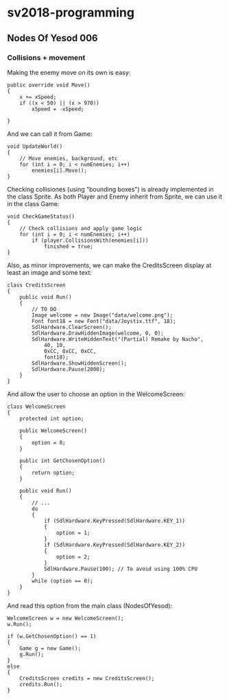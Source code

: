 # sv2018-programming

## Nodes Of Yesod 006

### Collisions + movement

Making the enemy move on its own is easy:

```
public override void Move()
{
	x += xSpeed;
	if ((x < 50) || (x > 970))
		xSpeed = -xSpeed;

}
```

And we can call it from Game:

```
void UpdateWorld()
{
	// Move enemies, background, etc 
	for (int i = 0; i < numEnemies; i++)
		enemies[i].Move();
}
```

Checking collisiones (using "bounding boxes") is already implemented in the
class Sprite. As both Player and Enemy inherit from Sprite, we can use it
in the class Game:

```
void CheckGameStatus()
{
	// Check collisions and apply game logic
	for (int i = 0; i < numEnemies; i++)
		if (player.CollisionsWith(enemies[i]))
			finished = true;
}
```


Also, as minor improvements, we can make the CreditsScreen display at least
an image and some text:

```
class CreditsScreen
{
    public void Run()
    {
        // TO DO
        Image welcome = new Image("data/welcome.png");
        Font font18 = new Font("data/Joystix.ttf", 18);
        SdlHardware.ClearScreen();
        SdlHardware.DrawHiddenImage(welcome, 0, 0);
        SdlHardware.WriteHiddenText("(Partial) Remake by Nacho",
            40, 10,
            0xCC, 0xCC, 0xCC,
            font18);
        SdlHardware.ShowHiddenScreen();
        SdlHardware.Pause(2000);
    }
}
```

And allow the user to choose an option in the WelcomeScreen:


```
class WelcomeScreen
{
    protected int option;

    public WelcomeScreen()
    {
        option = 0;
    }

    public int GetChosenOption()
    {
        return option;
    }

    public void Run()
    {
        // ...
        do
        {
            if (SdlHardware.KeyPressed(SdlHardware.KEY_1))
            {
                option = 1;
            }
            if (SdlHardware.KeyPressed(SdlHardware.KEY_2))
            {
                option = 2;
            }
            SdlHardware.Pause(100); // To avoid using 100% CPU
        }
        while (option == 0);
    }
}
```

And read this option from the main class (NodesOfYesod):

```
WelcomeScreen w = new WelcomeScreen();
w.Run();

if (w.GetChosenOption() == 1)
{
	Game g = new Game();
	g.Run();
}
else
{
	CreditsScreen credits = new CreditsScreen();
	credits.Run();
}
```

